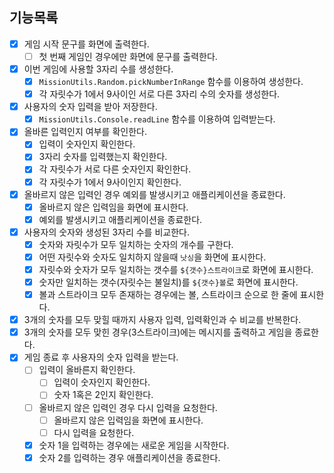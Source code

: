 ## 기능목록

- [x] 게임 시작 문구를 화면에 출력한다.
  - [ ] 첫 번째 게임인 경우에만 화면에 문구를 출력한다.
- [x] 이번 게임에 사용할 3자리 수를 생성한다.
  - [x] `MissionUtils.Random.pickNumberInRange` 함수를 이용하여 생성한다.
  - [x] 각 자릿수가 1에서 9사이인 서로 다른 3자리 수의 숫자를 생성한다.
- [x] 사용자의 숫자 입력을 받아 저장한다.
  - [x] `MissionUtils.Console.readLine` 함수를 이용하여 입력받는다.
- [x] 올바른 입력인지 여부를 확인한다.
  - [x] 입력이 숫자인지 확인한다.
  - [x] 3자리 숫자를 입력했는지 확인한다.
  - [x] 각 자릿수가 서로 다른 숫자인지 확인한다.
  - [x] 각 자릿수가 1에서 9사이인지 확인한다.
- [x] 올바르지 않은 입력인 경우 예외를 발생시키고 애플리케이션을 종료한다.
  - [x] 올바르지 않은 입력임을 화면에 표시한다.
  - [x] 예외를 발생시키고 애플리케이션을 종료한다.
- [x] 사용자의 숫자와 생성된 3자리 수를 비교한다.
  - [x] 숫자와 자릿수가 모두 일치하는 숫자의 개수를 구한다.
  - [x] 어떤 자릿수와 숫자도 일치하지 않을때 `낫싱`을 화면에 표시한다.
  - [x] 자릿수와 숫자가 모두 일치하는 갯수를 `${갯수}스트라이크`로 화면에 표시한다.
  - [x] 숫자만 일치하는 갯수(자릿수는 불일치)를 `${갯수}볼`로 화면에 표시한다.
  - [x] 볼과 스트라이크 모두 존재하는 경우에는 볼, 스트라이크 순으로 한 줄에 표시한다.
- [x] 3개의 숫자를 모두 맞힐 때까지 사용자 입력, 입력확인과 수 비교를 반복한다.
- [x] 3개의 숫자를 모두 맞힌 경우(3스트라이크)에는 메시지를 출력하고 게임을 종료한다.
- [x] 게임 종료 후 사용자의 숫자 입력을 받는다.
  - [ ] 입력이 올바른지 확인한다.
    - [ ] 입력이 숫자인지 확인한다.
    - [ ] 숫자 1혹은 2인지 확인한다.
  - [ ] 올바르지 않은 입력인 경우 다시 입력을 요청한다.
    - [ ] 올바르지 않은 입력임을 화면에 표시한다.
    - [ ] 다시 입력을 요청한다.
  - [x] 숫자 1을 입력하는 경우에는 새로운 게임을 시작한다.
  - [x] 숫자 2를 입력하는 경우 애플리케이션을 종료한다.
